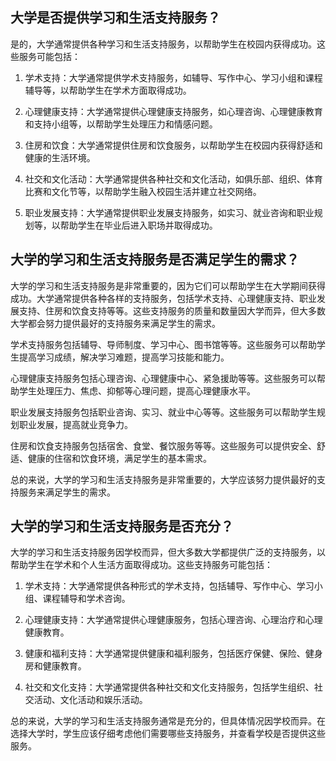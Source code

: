 ## 大学是否提供学习和生活支持服务？
是的，大学通常提供各种学习和生活支持服务，以帮助学生在校园内获得成功。这些服务可能包括：

1. 学术支持：大学通常提供学术支持服务，如辅导、写作中心、学习小组和课程辅导等，以帮助学生在学术方面取得成功。

2. 心理健康支持：大学通常提供心理健康支持服务，如心理咨询、心理健康教育和支持小组等，以帮助学生处理压力和情感问题。

3. 住房和饮食：大学通常提供住房和饮食服务，以帮助学生在校园内获得舒适和健康的生活环境。

4. 社交和文化活动：大学通常提供各种社交和文化活动，如俱乐部、组织、体育比赛和文化节等，以帮助学生融入校园生活并建立社交网络。

5. 职业发展支持：大学通常提供职业发展支持服务，如实习、就业咨询和职业规划等，以帮助学生在毕业后进入职场并取得成功。
## 大学的学习和生活支持服务是否满足学生的需求？
大学的学习和生活支持服务是非常重要的，因为它们可以帮助学生在大学期间获得成功。大学通常提供各种各样的支持服务，包括学术支持、心理健康支持、职业发展支持、住房和饮食支持等等。这些支持服务的质量和数量因大学而异，但大多数大学都会努力提供最好的支持服务来满足学生的需求。

学术支持服务包括辅导、导师制度、学习中心、图书馆等等。这些服务可以帮助学生提高学习成绩，解决学习难题，提高学习技能和能力。

心理健康支持服务包括心理咨询、心理健康中心、紧急援助等等。这些服务可以帮助学生处理压力、焦虑、抑郁等心理问题，提高心理健康水平。

职业发展支持服务包括职业咨询、实习、就业中心等等。这些服务可以帮助学生规划职业发展，提高就业竞争力。

住房和饮食支持服务包括宿舍、食堂、餐饮服务等等。这些服务可以提供安全、舒适、健康的住宿和饮食环境，满足学生的基本需求。

总的来说，大学的学习和生活支持服务是非常重要的，大学应该努力提供最好的支持服务来满足学生的需求。
## 大学的学习和生活支持服务是否充分？
大学的学习和生活支持服务因学校而异，但大多数大学都提供广泛的支持服务，以帮助学生在学术和个人生活方面取得成功。这些支持服务可能包括：

1. 学术支持：大学通常提供各种形式的学术支持，包括辅导、写作中心、学习小组、课程辅导和学术咨询。

2. 心理健康支持：大学通常提供心理健康服务，包括心理咨询、心理治疗和心理健康教育。

3. 健康和福利支持：大学通常提供健康和福利服务，包括医疗保健、保险、健身房和健康教育。

4. 社交和文化支持：大学通常提供各种社交和文化支持服务，包括学生组织、社交活动、文化活动和娱乐活动。

总的来说，大学的学习和生活支持服务通常是充分的，但具体情况因学校而异。在选择大学时，学生应该仔细考虑他们需要哪些支持服务，并查看学校是否提供这些服务。
